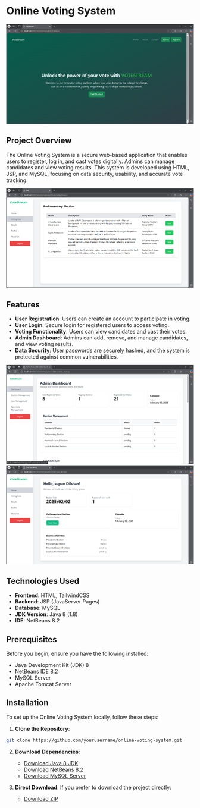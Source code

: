 # Online Voting System

<div align="center">
  <img src="/img/homepage.png" alt="Online Voting System Dashboard" />
</div>

## Project Overview
The Online Voting System is a secure web-based application that enables users to register, log in, and cast votes digitally. Admins can manage candidates and view voting results. This system is developed using HTML, JSP, and MySQL, focusing on data security, usability, and accurate vote tracking.

<div align="center">
  <img src="/img/votepage.png" alt="Voting Interface" />
</div>

## Features
- **User Registration**: Users can create an account to participate in voting.
- **User Login**: Secure login for registered users to access voting.
- **Voting Functionality**: Users can view candidates and cast their votes.
- **Admin Dashboard**: Admins can add, remove, and manage candidates, and view voting results.
- **Data Security**: User passwords are securely hashed, and the system is protected against common vulnerabilities.

<div align="center">
  <img src="/img/admindash.png" alt="Admin Dashboard" />
</div>

<div align="center">
  <img src="/img/userpage.png" alt="User Dashboard" />
</div>

## Technologies Used
- **Frontend**: HTML, TailwindCSS
- **Backend**: JSP (JavaServer Pages)
- **Database**: MySQL
- **JDK Version**: Java 8 (1.8)
- **IDE**: NetBeans 8.2

## Prerequisites
Before you begin, ensure you have the following installed:
- Java Development Kit (JDK) 8
- NetBeans IDE 8.2
- MySQL Server
- Apache Tomcat Server

## Installation
To set up the Online Voting System locally, follow these steps:

1. **Clone the Repository**:
```bash
git clone https://github.com/yourusername/online-voting-system.git
```

2. **Download Dependencies**:
   - [Download Java 8 JDK](https://www.example.com/java8)
   - [Download NetBeans 8.2](https://www.example.com/netbeans)
   - [Download MySQL Server](https://www.example.com/mysql)

3. **Direct Download**:
   If you prefer to download the project directly:
   - [Download ZIP](https://www.example.com/project-download)
 
